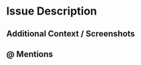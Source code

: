 <!--
  If you're looking to submit a bug report, please fill out this template:

  https://github.com/cerner/terra-toolkit/issues/new?template=BUG_REPORT.md

  If this is a feature request, please fill out this template:
  
  https://github.com/cerner/terra-toolkit/issues/new?template=FEATURE_REQUEST.md
-->

# Issue Description
<!-- A clear and concise description of what the issue is. -->

## Additional Context / Screenshots
<!-- Add any other context about the issue here. If applicable, add screenshots to help explain the issue. -->

## @ Mentions
<!-- @ Mention anyone on the terra team that you have been working with so far. -->
